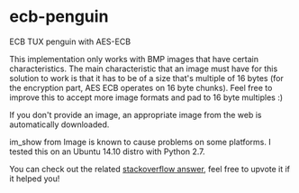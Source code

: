 # ecb-penguin
ECB TUX penguin with AES-ECB

This implementation only works with BMP images that have certain characteristics. The main characteristic that an image must have for this solution to work is that it has to be of a size that's multiple of 16 bytes (for the encryption part, AES ECB operates on 16 byte chunks). Feel free to improve this to accept more image formats and pad to 16 byte multiples :)

If you don't provide an image, an appropriate image from the web is automatically downloaded.

im_show from Image is known to cause problems on some platforms. I tested this on an Ubuntu 14.10 distro with Python 2.7.

You can check out the related [stackoverflow answer](http://stackoverflow.com/questions/29039773/produce-the-ecb-penguin-with-aes-in-python), feel free to upvote it if
it helped you!
